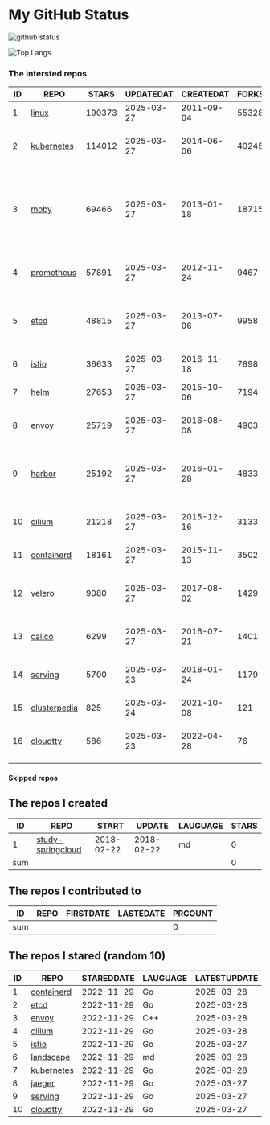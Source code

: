 # My GitHub Status

<img src="https://github-readme-stats-1.yihong0618.vercel.app/api?username=daoqingniu&show_icons=true&&&hide_title=true&count_private=true" alt="github status" />

![Top Langs](https://github-readme-stats-1.yihong0618.vercel.app/api/top-langs/?username=daoqingniu&layout=compact)

<!--START_SECTION:github_repos-->
### The intersted repos
| ID |                              REPO                               | STARS  | UPDATEDAT  | CREATEDAT  | FORKSCOUNT |                                                DESCRIPTIONS                                                |
|----|-----------------------------------------------------------------|--------|------------|------------|------------|------------------------------------------------------------------------------------------------------------|
|  1 | [linux](https://github.com/torvalds/linux)                      | 190373 | 2025-03-27 | 2011-09-04 |      55328 | Linux kernel source tree                                                                                   |
|  2 | [kubernetes](https://github.com/kubernetes/kubernetes)          | 114012 | 2025-03-27 | 2014-06-06 |      40245 | Production-Grade Container Scheduling and Management                                                       |
|  3 | [moby](https://github.com/moby/moby)                            |  69466 | 2025-03-27 | 2013-01-18 |      18715 | The Moby Project - a collaborative project for the container ecosystem to assemble container-based systems |
|  4 | [prometheus](https://github.com/prometheus/prometheus)          |  57891 | 2025-03-27 | 2012-11-24 |       9467 | The Prometheus monitoring system and time series database.                                                 |
|  5 | [etcd](https://github.com/etcd-io/etcd)                         |  48815 | 2025-03-27 | 2013-07-06 |       9958 | Distributed reliable key-value store for the most critical data of a distributed system                    |
|  6 | [istio](https://github.com/istio/istio)                         |  36633 | 2025-03-27 | 2016-11-18 |       7898 | Connect, secure, control, and observe services.                                                            |
|  7 | [helm](https://github.com/helm/helm)                            |  27653 | 2025-03-27 | 2015-10-06 |       7194 | The Kubernetes Package Manager                                                                             |
|  8 | [envoy](https://github.com/envoyproxy/envoy)                    |  25719 | 2025-03-27 | 2016-08-08 |       4903 | Cloud-native high-performance edge/middle/service proxy                                                    |
|  9 | [harbor](https://github.com/goharbor/harbor)                    |  25192 | 2025-03-27 | 2016-01-28 |       4833 | An open source trusted cloud native registry project that stores, signs, and scans content.                |
| 10 | [cilium](https://github.com/cilium/cilium)                      |  21218 | 2025-03-27 | 2015-12-16 |       3133 | eBPF-based Networking, Security, and Observability                                                         |
| 11 | [containerd](https://github.com/containerd/containerd)          |  18161 | 2025-03-27 | 2015-11-13 |       3502 | An open and reliable container runtime                                                                     |
| 12 | [velero](https://github.com/vmware-tanzu/velero)                |   9080 | 2025-03-27 | 2017-08-02 |       1429 | Backup and migrate Kubernetes applications and their persistent volumes                                    |
| 13 | [calico](https://github.com/projectcalico/calico)               |   6299 | 2025-03-27 | 2016-07-21 |       1401 | Cloud native networking and network security                                                               |
| 14 | [serving](https://github.com/knative/serving)                   |   5700 | 2025-03-23 | 2018-01-24 |       1179 | Kubernetes-based, scale-to-zero, request-driven compute                                                    |
| 15 | [clusterpedia](https://github.com/clusterpedia-io/clusterpedia) |    825 | 2025-03-24 | 2021-10-08 |        121 | The Encyclopedia of Kubernetes clusters                                                                    |
| 16 | [cloudtty](https://github.com/cloudtty/cloudtty)                |    586 | 2025-03-23 | 2022-04-28 |         76 | A Friendly Kubernetes CloudShell (Web Terminal) !                                                          |



#### Skipped repos
<!--END_SECTION:github_repos-->

<!--START_SECTION:my_github-->
## The repos I created
| ID  |                                 REPO                                 |   START    |   UPDATE   | LAUGUAGE | STARS |
|-----|----------------------------------------------------------------------|------------|------------|----------|-------|
|   1 | [study-springcloud](https://github.com/daoqingniu/study-springcloud) | 2018-02-22 | 2018-02-22 | md       |     0 |
| sum |                                                                      |            |            |          |     0 |

## The repos I contributed to
| ID  | REPO | FIRSTDATE | LASTEDATE | PRCOUNT |
|-----|------|-----------|-----------|---------|
| sum |      |           |           |       0 |

## The repos I stared (random 10)
| ID |                          REPO                          | STAREDDATE | LAUGUAGE | LATESTUPDATE |
|----|--------------------------------------------------------|------------|----------|--------------|
|  1 | [containerd](https://github.com/containerd/containerd) | 2022-11-29 | Go       | 2025-03-28   |
|  2 | [etcd](https://github.com/etcd-io/etcd)                | 2022-11-29 | Go       | 2025-03-28   |
|  3 | [envoy](https://github.com/envoyproxy/envoy)           | 2022-11-29 | C++      | 2025-03-28   |
|  4 | [cilium](https://github.com/cilium/cilium)             | 2022-11-29 | Go       | 2025-03-28   |
|  5 | [istio](https://github.com/istio/istio)                | 2022-11-29 | Go       | 2025-03-27   |
|  6 | [landscape](https://github.com/cncf/landscape)         | 2022-11-29 | md       | 2025-03-28   |
|  7 | [kubernetes](https://github.com/kubernetes/kubernetes) | 2022-11-29 | Go       | 2025-03-28   |
|  8 | [jaeger](https://github.com/jaegertracing/jaeger)      | 2022-11-29 | Go       | 2025-03-27   |
|  9 | [serving](https://github.com/knative/serving)          | 2022-11-29 | Go       | 2025-03-27   |
| 10 | [cloudtty](https://github.com/cloudtty/cloudtty)       | 2022-11-29 | Go       | 2025-03-27   |

<!--END_SECTION:my_github-->
